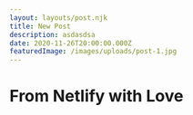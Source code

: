 ```yaml
---
layout: layouts/post.njk
title: New Post
description: asdasdsa
date: 2020-11-26T20:00:00.000Z
featuredImage: /images/uploads/post-1.jpg
---
```

# From Netlify with Love